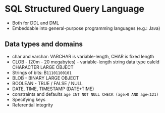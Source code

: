 # SQL Structured Query Language

  - Both for DDL and DML
  - Embeddable into general-purpose programming languages (e.g.: Java)

## Data types and domains

  - char and varchar: VARCHAR is variable-length, CHAR is fixed length
  - CLOB - (20m - 20 megabytes) - variable-length string data type caleld CHARACTER LARGE OBJECT
  - Strings of bits: B`11101100101` 
  - BLOB - BINARY LARGE OBJECT 
  - BOOLEAN - TRUE / FALSE / NULL
  - DATE, TIME, TIMESTAMP (DATE+TIME)
  - constraints and defaults `age INT NOT NULL CHECK (age>0 AND age<121)`
  - Specifying keys
  - Referential integrity